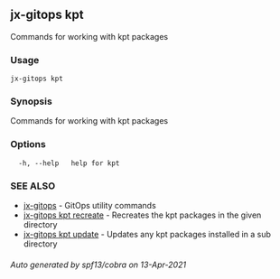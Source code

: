 ## jx-gitops kpt

Commands for working with kpt packages

### Usage

```
jx-gitops kpt
```

### Synopsis

Commands for working with kpt packages

### Options

```
  -h, --help   help for kpt
```

### SEE ALSO

* [jx-gitops](jx-gitops.md)	 - GitOps utility commands
* [jx-gitops kpt recreate](jx-gitops_kpt_recreate.md)	 - Recreates the kpt packages in the given directory
* [jx-gitops kpt update](jx-gitops_kpt_update.md)	 - Updates any kpt packages installed in a sub directory

###### Auto generated by spf13/cobra on 13-Apr-2021
